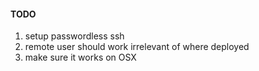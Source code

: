 #### TODO
1. setup passwordless ssh
2. remote user should work irrelevant of where deployed
4. make sure it works on OSX
